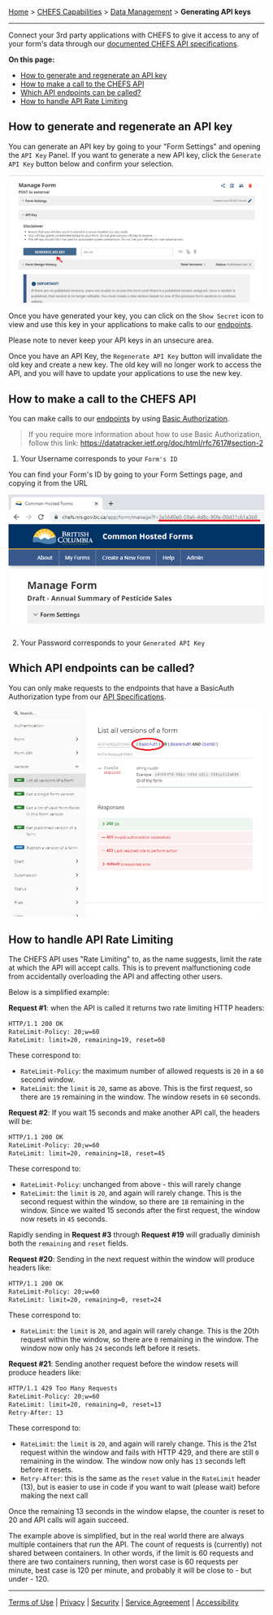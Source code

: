[Home](index) > [CHEFS Capabilities](CHEFS-Capabilities) > [Data Management](Data-Management) > **Generating API keys**
***


Connect your 3rd party applications with CHEFS to give it access to any of your form's data through our [documented CHEFS API specifications](https://submit.digital.gov.bc.ca/app/api/v1/docs).

**On this page:**
* [How to generate and regenerate an API key](Generating-API-Keys#how-to-generate-and-regenerate-an-api-key)
* [How to make a call to the CHEFS API](Generating-API-Keys#how-to-make-a-call-to-the-chefs-api)
* [Which API endpoints can be called?](Generating-API-Keys#which-api-endpoints-can-be-called)
* [How to handle API Rate Limiting](Generating-API-Keys#how-to-handle-api-rate-limiting)

## How to generate and regenerate an API key

You can generate an API key by going to your "Form Settings" and opening the `API Key` Panel. If you want to generate a new API key, click the `Generate API Key` button below and confirm your selection.

![HTML Tag: div, CSS Class: alert alert-primary](images/generate_key.png)

Once you have generated your key, you can click on the `Show Secret` icon to view and use this key in your applications to make calls to our [endpoints](https://chefs.nrs.gov.bc.ca/app/api/v1/docs).

Please note to never keep your API keys in an unsecure area.

Once you have an API Key, the `Regenerate API Key` button will invalidate the old key and create a new key. The old key will no longer work to access the API, and you will have to update your applications to use the new key.

## How to make a call to the CHEFS API
<!-- **[Back to top](#top)** -->

You can make calls to our [endpoints](https://submit.digital.gov.bc.ca/app/api/v1/docs) by using [Basic Authorization](https://datatracker.ietf.org/doc/html/rfc7617#section-2).

>If you require more information about how to use Basic Authorization, follow this link: https://datatracker.ietf.org/doc/html/rfc7617#section-2

1. Your Username corresponds to your `Form's ID`

You can find your Form's ID by going to your Form Settings page, and copying it from the URL

![HTML Tag: div, CSS Class: alert alert-primary](images/form_id_url.png)

2. Your Password corresponds to your `Generated API Key`

## Which API endpoints can be called?
<!-- **[Back to top](#top)** -->

You can only make requests to the endpoints that have a BasicAuth Authorization type from our [API Specifications](https://submit.digital.gov.bc.ca/app/api/v1/docs).

![HTML Tag: div, CSS Class: alert alert-primary](images/api_spec_basic_auth.png)

## How to handle API Rate Limiting
<!-- **[Back to top](#top)** -->

The CHEFS API uses "Rate Limiting" to, as the name suggests, limit the rate at which the API will accept calls. This is to prevent malfunctioning code from accidentally overloading the API and affecting other users.

Below is a simplified example:

**Request #1**: when the API is called it returns two rate limiting HTTP headers:
```
HTTP/1.1 200 OK
RateLimit-Policy: 20;w=60
RateLimit: limit=20, remaining=19, reset=60
```
These correspond to:
- `RateLimit-Policy`: the maximum number of allowed requests is `20` in a `60` second window.
- `RateLimit`: the `limit` is `20`, same as above. This is the first request, so there are `19` remaining in the window. The window resets in `60` seconds.

**Request #2**: If you wait 15 seconds and make another API call, the headers will be:
```
HTTP/1.1 200 OK
RateLimit-Policy: 20;w=60
RateLimit: limit=20, remaining=18, reset=45
```
These correspond to:
- `RateLimit-Policy`: unchanged from above - this will rarely change
- `RateLimit`: the `limit` is `20`, and again will rarely change. This is the second request within the window, so there are `18` remaining in the window. Since we waited 15 seconds after the first request, the window now resets in `45` seconds.

Rapidly sending in **Request #3** through **Request #19** will gradually diminish both the `remaining` and `reset` fields.

**Request #20**: Sending in the next request within the window will produce headers like:
```
HTTP/1.1 200 OK
RateLimit-Policy: 20;w=60
RateLimit: limit=20, remaining=0, reset=24
```
These correspond to:
- `RateLimit`: the `limit` is `20`, and again will rarely change. This is the 20th request within the window, so there are `0` remaining in the window. The window now only has `24` seconds left before it resets.

**Request #21**: Sending another request before the window resets will produce headers like:
```
HTTP/1.1 429 Too Many Requests
RateLimit-Policy: 20;w=60
RateLimit: limit=20, remaining=0, reset=13
Retry-After: 13
```
These correspond to:
- `RateLimit`: the `limit` is `20`, and again will rarely change. This is the 21st request within the window and fails with HTTP 429, and there are still  `0` remaining in the window. The window now only has `13` seconds left before it resets.
- `Retry-After`: this is the same as the `reset` value in the `RateLimit` header (13), but is easier to use in code if you want to wait (please wait) before making the next call

Once the remaining 13 seconds in the window elapse, the counter is reset to 20 and API calls will again succeed.

The example above is simplified, but in the real world there are always multiple containers that run the API. The count of requests is (currently) not shared between containers. In other words, if the limit is 60 requests and there are two containers running, then worst case is 60 requests per minute, best case is 120 per minute, and probably it will be close to - but under - 120. 

<!-- **[Back to top](#top)** -->

***
[Terms of Use](Terms-of-Use) | [Privacy](Privacy) | [Security](Security) | [Service Agreement](Service-Agreement) | [Accessibility](Accessibility)
